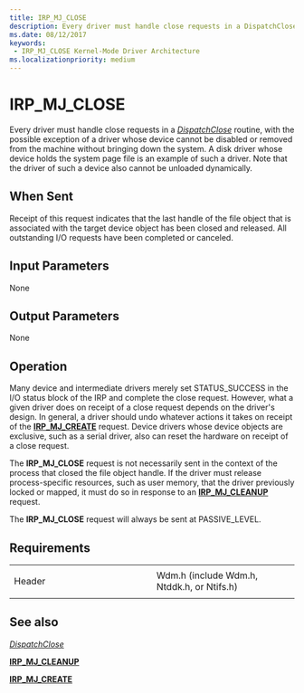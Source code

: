 ```yaml
---
title: IRP_MJ_CLOSE
description: Every driver must handle close requests in a DispatchClose routine, with the possible exception of a driver whose device cannot be disabled or removed from the machine without bringing down the system.
ms.date: 08/12/2017
keywords:
 - IRP_MJ_CLOSE Kernel-Mode Driver Architecture
ms.localizationpriority: medium
---
```


# IRP\_MJ\_CLOSE


Every driver must handle close requests in a [*DispatchClose*](separate-dispatchcreate-and-dispatchclose-routines.md) routine, with the possible exception of a driver whose device cannot be disabled or removed from the machine without bringing down the system. A disk driver whose device holds the system page file is an example of such a driver. Note that the driver of such a device also cannot be unloaded dynamically.

## When Sent

Receipt of this request indicates that the last handle of the file object that is associated with the target device object has been closed and released. All outstanding I/O requests have been completed or canceled.

## Input Parameters


None

## Output Parameters


None

## Operation

Many device and intermediate drivers merely set STATUS\_SUCCESS in the I/O status block of the IRP and complete the close request. However, what a given driver does on receipt of a close request depends on the driver's design. In general, a driver should undo whatever actions it takes on receipt of the [**IRP\_MJ\_CREATE**](irp-mj-create.md) request. Device drivers whose device objects are exclusive, such as a serial driver, also can reset the hardware on receipt of a close request.

The **IRP\_MJ\_CLOSE** request is not necessarily sent in the context of the process that closed the file object handle. If the driver must release process-specific resources, such as user memory, that the driver previously locked or mapped, it must do so in response to an [**IRP\_MJ\_CLEANUP**](irp-mj-cleanup.md) request.

The **IRP\_MJ\_CLOSE** request will always be sent at PASSIVE\_LEVEL.

## Requirements

<table>
<colgroup>
<col width="50%" />
<col width="50%" />
</colgroup>
<tbody>
<tr class="odd">
<td><p>Header</p></td>
<td>Wdm.h (include Wdm.h, Ntddk.h, or Ntifs.h)</td>
</tr>
</tbody>
</table>

## See also

[*DispatchClose*](separate-dispatchcreate-and-dispatchclose-routines.md)

[**IRP\_MJ\_CLEANUP**](irp-mj-cleanup.md)

[**IRP\_MJ\_CREATE**](irp-mj-create.md)

 

 




